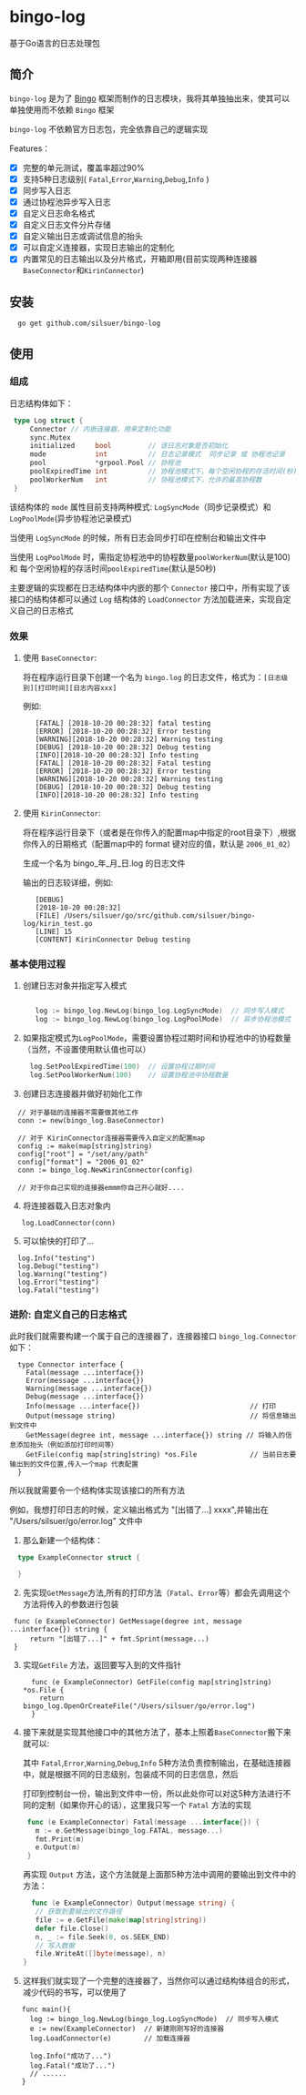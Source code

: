 # bingo-log

基于Go语言的日志处理包

## 简介

`bingo-log` 是为了 [Bingo]() 框架而制作的日志模块，我将其单独抽出来，使其可以单独使用而不依赖 `Bingo` 框架

`bingo-log` 不依赖官方日志包，完全依靠自己的逻辑实现

Features：

  - [x] 完整的单元测试，覆盖率超过90%
  - [x] 支持5种日志级别( `Fatal`,`Error`,`Warning`,`Debug`,`Info` )
  - [x] 同步写入日志
  - [x] 通过协程池异步写入日志
  - [x] 自定义日志命名格式
  - [x] 自定义日志文件分片存储
  - [x] 自定义输出日志或调试信息的抬头
  - [x] 可以自定义连接器，实现日志输出的定制化
  - [x] 内置常见的日志输出以及分片格式，开箱即用(目前实现两种连接器 `BaseConnector`和`KirinConnector`)

## 安装

```
  go get github.com/silsuer/bingo-log
```

## 使用

### 组成

日志结构体如下：

```go
 type Log struct {
	 Connector // 内嵌连接器，用来定制化功能
	 sync.Mutex
	 initialized     bool         // 该日志对象是否初始化
	 mode            int          // 日志记录模式  同步记录 或 协程池记录
	 pool            *grpool.Pool // 协程池
	 poolExpiredTime int          // 协程池模式下，每个空闲协程的存活时间(秒)
	 poolWorkerNum   int          // 协程池模式下，允许的最高协程数
 }
```

该结构体的 `mode` 属性目前支持两种模式: `LogSyncMode`（同步记录模式）和 `LogPoolMode`(异步协程池记录模式)

当使用 `LogSyncMode` 的时候，所有日志会同步打印在控制台和输出文件中

当使用 `LogPoolMode` 时，需指定协程池中的协程数量`poolWorkerNum`(默认是100) 和 每个空闲协程的存活时间`poolExpiredTime`(默认是50秒)

主要逻辑的实现都在日志结构体中内嵌的那个 `Connector` 接口中，所有实现了该接口的结构体都可以通过 `Log` 结构体的 `LoadConnector` 方法加载进来，实现自定义自己的日志格式

### 效果

1. 使用 `BaseConnector`:

   将在程序运行目录下创建一个名为 `bingo.log` 的日志文件，格式为：`[日志级别][打印时间][日志内容xxx]`

   例如:

   ```
      [FATAL] [2018-10-20 00:28:32] fatal testing
      [ERROR] [2018-10-20 00:28:32] Error testing
      [WARNING][2018-10-20 00:28:32] Warning testing
      [DEBUG] [2018-10-20 00:28:32] Debug testing
      [INFO][2018-10-20 00:28:32] Info testing
      [FATAL] [2018-10-20 00:28:32] Fatal testing
      [ERROR] [2018-10-20 00:28:32] Error testing
      [WARNING][2018-10-20 00:28:32] Warning testing
      [DEBUG] [2018-10-20 00:28:32] Debug testing
      [INFO][2018-10-20 00:28:32] Info testing
   ```

2. 使用 `KirinConnector`:

   将在程序运行目录下（或者是在你传入的配置map中指定的root目录下）,根据你传入的日期格式（配置map中的 format 键对应的值，默认是 `2006_01_02`）

   生成一个名为 bingo_年_月_日.log 的日志文件

   输出的日志较详细，例如:

   ```
      [DEBUG]
      [2018-10-20 00:28:32]
      [FILE] /Users/silsuer/go/src/github.com/silsuer/bingo-log/kirin_test.go
      [LINE] 15
      [CONTENT] KirinConnector Debug testing
   ```

### 基本使用过程

1. 创建日志对象并指定写入模式

   ```go

      log := bingo_log.NewLog(bingo_log.LogSyncMode)  // 同步写入模式
      log := bingo_log.NewLog(bingo_log.LogPoolMode)  // 异步协程池模式

   ```

2. 如果指定模式为`LogPoolMode`，需要设置协程过期时间和协程池中的协程数量（当然，不设置使用默认值也可以）

  ```go
       log.SetPoolExpiredTime(100)  // 设置协程过期时间
       log.SetPoolWorkerNum(100)    // 设置协程池中协程数量
  ```

3. 创建日志连接器并做好初始化工作

  ```
    // 对于基础的连接器不需要做其他工作
    conn := new(bingo_log.BaseConnector)

    // 对于 KirinConnector连接器需要传入自定义的配置map
    config := make(map[string]string)
    config["root"] = "/set/any/path"
    config["format"] = "2006_01_02"
    conn := bingo_log.NewKirinConnector(config)

    // 对于你自己实现的连接器emmm你自己开心就好....
  ```

4. 将连接器载入日志对象内

  ```
     log.LoadConnector(conn)
  ```

5. 可以愉快的打印了...

  ```
    log.Info("testing")
    log.Debug("testing")
    log.Warning("testing")
    log.Error("testing")
    log.Fatal("testing")
  ```


### 进阶: 自定义自己的日志格式

此时我们就需要构建一个属于自己的连接器了，连接器接口 `bingo_log.Connector` 如下：

```
  type Connector interface {
  	Fatal(message ...interface{})
  	Error(message ...interface{})
  	Warning(message ...interface{})
  	Debug(message ...interface{})
  	Info(message ...interface{})                           // 打印
  	Output(message string)                                 // 将信息输出到文件中
  	GetMessage(degree int, message ...interface{}) string // 将输入的信息添加抬头（例如添加打印时间等）
  	GetFile(config map[string]string) *os.File             // 当前日志要输出到的文件位置,传入一个map 代表配置
  }
```

所以我就需要令一个结构体实现该接口的所有方法

例如，我想打印日志的时候，定义输出格式为 "[出错了...] xxxx",并输出在 "/Users/silsuer/go/error.log" 文件中

1. 那么新建一个结构体：

 ```go
   type ExampleConnector struct {

   }
 ```

2. 先实现`GetMessage`方法,所有的打印方法（`Fatal`、`Error`等）都会先调用这个方法将传入的参数进行包装

  ```
   func (e ExampleConnector) GetMessage(degree int, message ...interface{}) string {
	   return "[出错了...]" + fmt.Sprint(message...)
   }
  ```

3. 实现`GetFile` 方法，返回要写入到的文件指针

   ```
     func (e ExampleConnector) GetFile(config map[string]string) *os.File {
	   return bingo_log.OpenOrCreateFile("/Users/silsuer/go/error.log")
     }
   ```

4. 接下来就是实现其他接口中的其他方法了，基本上照着`BaseConnector`搬下来就可以:

   其中 `Fatal`,`Error`,`Warning`,`Debug`,`Info` 5种方法负责控制输出，在基础连接器中，就是根据不同的日志级别，包装成不同的日志信息，然后

   打印到控制台一份，输出到文件中一份，所以此处你可以对这5种方法进行不同的定制（如果你开心的话），这里我只写一个 `Fatal` 方法的实现

   ```go
    func (e ExampleConnector) Fatal(message ...interface{}) {
   	  m := e.GetMessage(bingo_log.FATAL, message...)
   	  fmt.Print(m)
   	  e.Output(m)
    }
   ```

   再实现 `Output` 方法，这个方法就是上面那5种方法中调用的要输出到文件中的方法：

   ```go
     func (e ExampleConnector) Output(message string) {
   	  // 获取到要输出的文件路径
   	  file := e.GetFile(make(map[string]string))
   	  defer file.Close()
   	  n, _ := file.Seek(0, os.SEEK_END)
   	  // 写入数据
   	  file.WriteAt([]byte(message), n)
   }
   ```

5. 这样我们就实现了一个完整的连接器了，当然你可以通过结构体组合的形式，减少代码的书写，可以使用了

```
   func main(){
     log := bingo_log.NewLog(bingo_log.LogSyncMode)  // 同步写入模式
     e := new(ExampleConnector)  // 新建刚刚写好的连接器
     log.LoadConnector(e)        // 加载连接器

     log.Info("成功了...")
     log.Fatal("成功了...")
     // ......
   }
```














